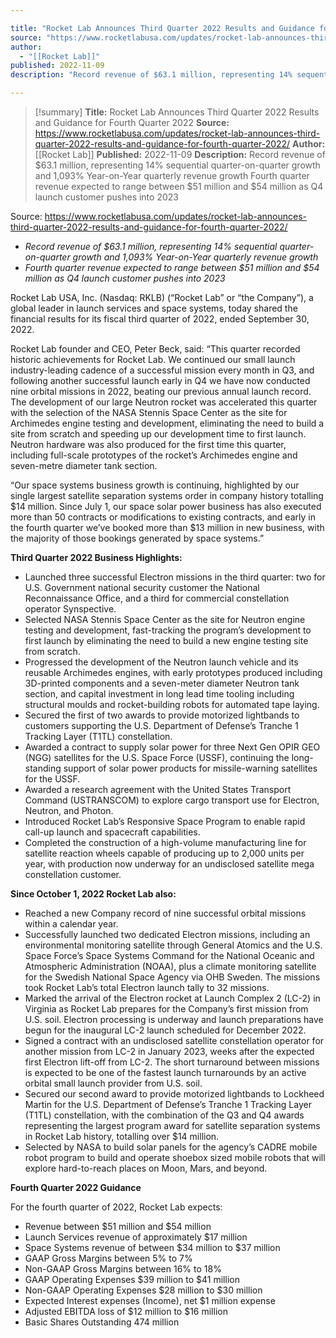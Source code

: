 ```yaml
---

title: "Rocket Lab Announces Third Quarter 2022 Results and Guidance for Fourth Quarter 2022 "
source: "https://www.rocketlabusa.com/updates/rocket-lab-announces-third-quarter-2022-results-and-guidance-for-fourth-quarter-2022/"
author:
  - "[[Rocket Lab]]"
published: 2022-11-09
description: "Record revenue of $63.1 million, representing 14% sequential quarter-on-quarter growth and 1,093% Year-on-Year quarterly revenue growth Fourth quarter revenue expected to range between $51 million and $54 million as Q4 launch customer pushes into 2023"

---
```

>[!summary]
**Title:** Rocket Lab Announces Third Quarter 2022 Results and Guidance for Fourth Quarter 2022 
**Source:** https://www.rocketlabusa.com/updates/rocket-lab-announces-third-quarter-2022-results-and-guidance-for-fourth-quarter-2022/
**Author:** [[Rocket Lab]]
**Published:** 2022-11-09
**Description:** Record revenue of $63.1 million, representing 14% sequential quarter-on-quarter growth and 1,093% Year-on-Year quarterly revenue growth Fourth quarter revenue expected to range between $51 million and $54 million as Q4 launch customer pushes into 2023

Source: https://www.rocketlabusa.com/updates/rocket-lab-announces-third-quarter-2022-results-and-guidance-for-fourth-quarter-2022/

- *Record revenue of $63.1 million, representing 14% sequential quarter-on-quarter growth and 1,093% Year-on-Year quarterly revenue growth*
- *Fourth quarter revenue expected to range between $51 million and $54 million as Q4 launch customer pushes into 2023*

Rocket Lab USA, Inc. (Nasdaq: RKLB) (“Rocket Lab” or “the Company”), a global leader in launch services and space systems, today shared the financial results for its fiscal third quarter of 2022, ended September 30, 2022.

Rocket Lab founder and CEO, Peter Beck, said: “This quarter recorded historic achievements for Rocket Lab. We continued our small launch industry-leading cadence of a successful mission every month in Q3, and following another successful launch early in Q4 we have now conducted nine orbital missions in 2022, beating our previous annual launch record. The development of our large Neutron rocket was accelerated this quarter with the selection of the NASA Stennis Space Center as the site for Archimedes engine testing and development, eliminating the need to build a site from scratch and speeding up our development time to first launch. Neutron hardware was also produced for the first time this quarter, including full-scale prototypes of the rocket’s Archimedes engine and seven-metre diameter tank section.

“Our space systems business growth is continuing, highlighted by our single largest satellite separation systems order in company history totalling $14 million. Since July 1, our space solar power business has also executed more than 50 contracts or modifications to existing contracts, and early in the fourth quarter we’ve booked more than $13 million in new business, with the majority of those bookings generated by space systems.”

**Third Quarter 2022 Business Highlights:**

- Launched three successful Electron missions in the third quarter: two for U.S. Government national security customer the National Reconnaissance Office, and a third for commercial constellation operator Synspective.
- Selected NASA Stennis Space Center as the site for Neutron engine testing and development, fast-tracking the program’s development to first launch by eliminating the need to build a new engine testing site from scratch.
- Progressed the development of the Neutron launch vehicle and its reusable Archimedes engines, with early prototypes produced including 3D-printed components and a seven-meter diameter Neutron tank section, and capital investment in long lead time tooling including structural moulds and rocket-building robots for automated tape laying.
- Secured the first of two awards to provide motorized lightbands to customers supporting the U.S. Department of Defense’s Tranche 1 Tracking Layer (T1TL) constellation.
- Awarded a contract to supply solar power for three Next Gen OPIR GEO (NGG) satellites for the U.S. Space Force (USSF), continuing the long-standing support of solar power products for missile-warning satellites for the USSF.
- Awarded a research agreement with the United States Transport Command (USTRANSCOM) to explore cargo transport use for Electron, Neutron, and Photon.
- Introduced Rocket Lab’s Responsive Space Program to enable rapid call-up launch and spacecraft capabilities.
- Completed the construction of a high-volume manufacturing line for satellite reaction wheels capable of producing up to 2,000 units per year, with production now underway for an undisclosed satellite mega constellation customer.

**Since October 1, 2022 Rocket Lab also:**

- Reached a new Company record of nine successful orbital missions within a calendar year.
- Successfully launched two dedicated Electron missions, including an environmental monitoring satellite through General Atomics and the U.S. Space Force’s Space Systems Command for the National Oceanic and Atmospheric Administration (NOAA), plus a climate monitoring satellite for the Swedish National Space Agency via OHB Sweden. The missions took Rocket Lab’s total Electron launch tally to 32 missions.
- Marked the arrival of the Electron rocket at Launch Complex 2 (LC-2) in Virginia as Rocket Lab prepares for the Company’s first mission from U.S. soil. Electron processing is underway and launch preparations have begun for the inaugural LC-2 launch scheduled for December 2022.
- Signed a contract with an undisclosed satellite constellation operator for another mission from LC-2 in January 2023, weeks after the expected first Electron lift-off from LC-2. The short turnaround between missions is expected to be one of the fastest launch turnarounds by an active orbital small launch provider from U.S. soil.
- Secured our second award to provide motorized lightbands to Lockheed Martin for the U.S. Department of Defense’s Tranche 1 Tracking Layer (T1TL) constellation, with the combination of the Q3 and Q4 awards representing the largest program award for satellite separation systems in Rocket Lab history, totalling over $14 million.
- Selected by NASA to build solar panels for the agency’s CADRE mobile robot program to build and operate shoebox sized mobile robots that will explore hard-to-reach places on Moon, Mars, and beyond.

**Fourth Quarter 2022 Guidance**

For the fourth quarter of 2022, Rocket Lab expects:

- Revenue between $51 million and $54 million
- Launch Services revenue of approximately $17 million
- Space Systems revenue of between $34 million to $37 million
- GAAP Gross Margins between 5% to 7%
- Non-GAAP Gross Margins between 16% to 18%
- GAAP Operating Expenses $39 million to $41 million
- Non-GAAP Operating Expenses $28 million to $30 million
- Expected Interest expenses (Income), net $1 million expense
- Adjusted EBITDA loss of $12 million to $16 million
- Basic Shares Outstanding 474 million